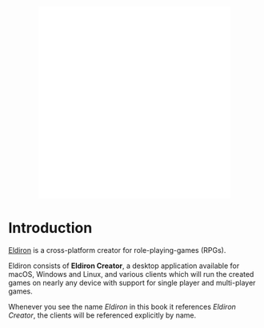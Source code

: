 
<p align="center">
  <img src="images/logo.png">
</p>

# Introduction

[Eldiron](https://eldiron.com) is a cross-platform creator for role-playing-games (RPGs).

Eldiron consists of **Eldiron Creator**, a desktop application available for macOS, Windows and Linux, and various clients which will run the created games on nearly any device with support for single player and multi-player games.

Whenever you see the name *Eldiron* in this book it references *Eldiron Creator*, the clients will be referenced explicitly by name.